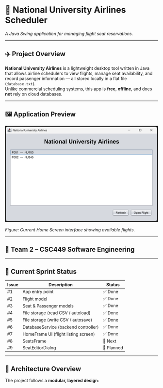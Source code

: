 # 📘 National University Airlines Scheduler
*A Java Swing application for managing flight seat reservations.*

---

## ✈️ Project Overview
**National University Airlines** is a lightweight desktop tool written in Java that allows airline schedulers to view flights, manage seat availability, and record passenger information — all stored locally in a flat file (`database.txt`).  
Unlike commercial scheduling systems, this app is **free**, **offline**, and does **not** rely on cloud databases.

---

## 🖼️ Application Preview

![National University Airlines Home Screen](screenshots/screenshot1.png)

*Figure: Current Home Screen interface showing available flights.*

---

## 👥 Team 2 – CSC449 Software Engineering

---

## 🎯 Current Sprint Status
| Issue | Description | Status |
|--------|--------------|---------|
| #1 | App entry point | ✅ Done |
| #2 | Flight model | ✅ Done |
| #3 | Seat & Passenger models | ✅ Done |
| #4 | File storage (read CSV / autoload) | ✅ Done |
| #5 | File storage (write CSV / autosave) | ✅ Done |
| #6 | DatabaseService (backend controller) | ✅ Done |
| #7 | HomeFrame UI (flight listing screen) | ✅ Done |
| #8 | SeatsFrame | 🚧 Next |
| #9 | SeatEditorDialog | 🚧 Planned |

---

## 🧩 Architecture Overview
The project follows a **modular, layered design**:

